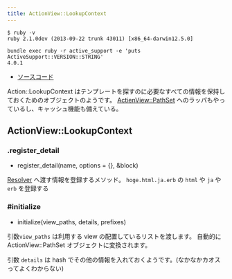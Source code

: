 ```yaml
---
title: ActionView::LookupContext
---
```


```
$ ruby -v
ruby 2.1.0dev (2013-09-22 trunk 43011) [x86_64-darwin12.5.0]
```

```
bundle exec ruby -r active_support -e 'puts ActiveSupport::VERSION::STRING'
4.0.1
```

* [ソースコード](https://github.com/rails/rails/blob/4-0-stable/actionpack/lib/action_view/lookup_context.rb)

Action::LookupContext はテンプレートを探すのに必要なすべての情報を保持しておくためのオブジェクトのようです。
[ActienView::PathSet](/action_view/path_set) ヘのラッパもやっているし、キャッシュ機能も備えている。


ActionView::LookupContext
--------------------------------------------------------------------------------

### .register_detail

* register_detail(name, options = {}, &block)

[Resolver](/action_view/template/resolver) へ渡す情報を登録するメソッド。
`hoge.html.ja.erb` の `html` や `ja` や `erb` を登録する

### #initialize

* initialize(view_paths, details, prefixes)

引数`view_paths` は利用する view の配置しているリストを渡します。
自動的に ActionView::PathSet オブジェクトに変換されます。

引数 `details` は hash でその他の情報を入れておくようです。(なかなかカオスってよくわからない)
